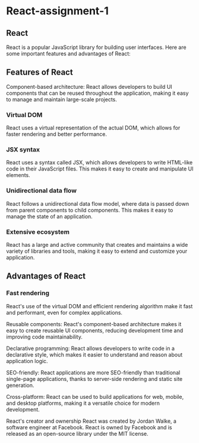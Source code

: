 # React-assignment-1
 ## React
React is a popular JavaScript library for building user interfaces. Here are some important features and advantages of React:

## Features of React
Component-based architecture: React allows developers to build UI components that can be reused throughout the application, making it easy to manage and maintain large-scale projects.

### Virtual DOM
React uses a virtual representation of the actual DOM, which allows for faster rendering and better performance.

### JSX syntax
 React uses a syntax called JSX, which allows developers to write HTML-like code in their JavaScript files. This makes it easy to create and manipulate UI elements.

### Unidirectional data flow
 React follows a unidirectional data flow model, where data is passed down from parent components to child components. This makes it easy to manage the state of an application.

### Extensive ecosystem
 React has a large and active community that creates and maintains a wide variety of libraries and tools, making it easy to extend and customize your application.

## Advantages of React
### Fast rendering
 React's use of the virtual DOM and efficient rendering algorithm make it fast and performant, even for complex applications.

Reusable components: React's component-based architecture makes it easy to create reusable UI components, reducing development time and improving code maintainability.

Declarative programming: React allows developers to write code in a declarative style, which makes it easier to understand and reason about application logic.

SEO-friendly: React applications are more SEO-friendly than traditional single-page applications, thanks to server-side rendering and static site generation.

Cross-platform: React can be used to build applications for web, mobile, and desktop platforms, making it a versatile choice for modern development.

React's creator and ownership
React was created by Jordan Walke, a software engineer at Facebook. React is owned by Facebook and is released as an open-source library under the MIT license.




